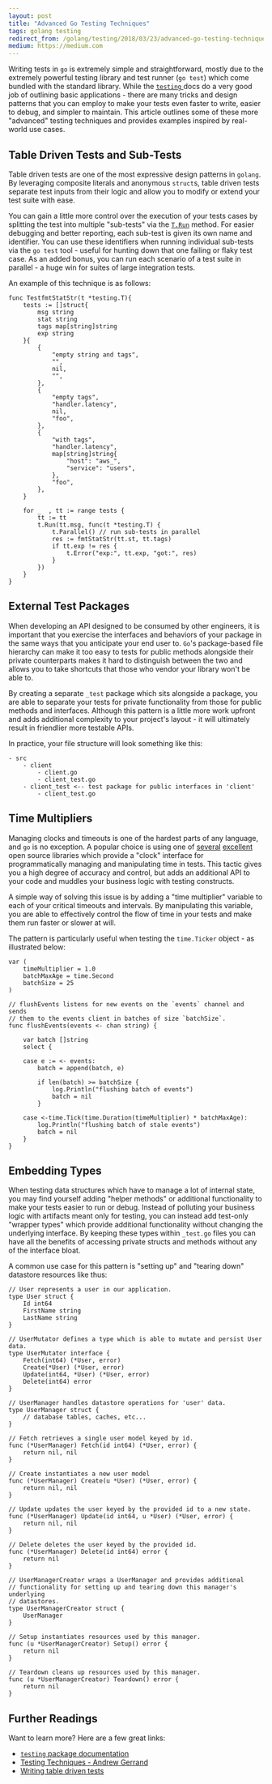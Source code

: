 ```yaml
---
layout: post
title: "Advanced Go Testing Techniques"
tags: golang testing
redirect_from: /golang/testing/2018/03/23/advanced-go-testing-techniques
medium: https://medium.com
---
```


Writing tests in `go` is extremely simple and straightforward, mostly due to the extremely powerful testing library and test runner (`go test`) which come bundled with the standard library. While the [`testing` ](https://golang.org/pkg/testing/) docs do a very good job of outlining basic applications - there are many tricks and design patterns that you can employ to make your tests even faster to write, easier to debug, and simpler to maintain. This article outlines some of these more "advanced" testing techniques and provides examples inspired by real-world use cases.

## Table Driven Tests and Sub-Tests

Table driven tests are one of the most expressive design patterns in `golang`. By leveraging composite literals and anonymous `struct`s, table driven tests separate test inputs from their logic and allow you to modify or extend your test suite with ease.

You can gain a little more control over the execution of your tests cases by splitting the test into multiple "sub-tests" via the [`T.Run`](https://golang.org/pkg/testing/#T.Run) method. For easier debugging and better reporting, each sub-test is given its own name and identifier. You can use these identifiers when running individual sub-tests via the `go test` tool - useful for hunting down that one failing or flaky test case. As an added bonus, you can run each scenario of a test suite in parallel - a huge win for suites of large integration tests.

An example of this technique is as follows:

```golang
func TestfmtStatStr(t *testing.T){
	tests := []struct{
		msg string
		stat string
		tags map[string]string
		exp string
	}{
		{
			"empty string and tags",
			"",
			nil,
			"",
		},
		{
			"empty tags",
			"handler.latency",
			nil,
			"foo",
		},
		{
			"with tags",
			"handler.latency",
			map[string]string{
				"host": "aws_",
				"service": "users",
			},
			"foo",
		},
	}

	for _  , tt := range tests {
		tt := tt
		t.Run(tt.msg, func(t *testing.T) {
		    t.Parallel() // run sub-tests in parallel
		    res := fmtStatStr(tt.st, tt.tags)
		    if tt.exp != res {
		        t.Error("exp:", tt.exp, "got:", res)
		    }
		})
	}
}
```

## External Test Packages

When developing an API designed to be consumed by other engineers, it is important that you exercise the interfaces and behaviors of your package in the same ways that you anticipate your end user to. `Go`'s package-based file hierarchy can make it too easy to tests for public methods alongside their private counterparts makes it hard to distinguish between the two and allows you to take shortcuts that those who vendor your library won't be able to.

By creating a separate `_test` package which sits alongside a package, you are able to separate your tests for private functionality from those for public methods and interfaces. Although this pattern is a little more work upfront and adds additional complexity to your project's layout - it will ultimately result in friendlier more testable APIs.

In practice, your file structure will look something like this:

```
- src
    - client
        - client.go
        - client_test.go
    - client_test <-- test package for public interfaces in 'client'
        - client_test.go
```

## Time Multipliers

Managing clocks and timeouts is one of the hardest parts of any language, and `go` is no exception. A popular choice is using one of [several](https://github.com/uber-go/ratelimit/tree/master/internal/clock) [excellent](https://github.com/benbjohnson/clock) open source libraries which provide a "clock" interface for programmatically managing and manipulating time in tests. This tactic gives you a high degree of accuracy and control, but adds an additional API to your code and muddles your business logic with testing constructs.

A simple way of solving this issue is by adding a "time multiplier" variable to each of your critical timeouts and intervals. By manipulating this variable, you are able to effectively control the flow of time in your tests and make them run faster or slower at will.

The pattern is particularly useful when testing the `time.Ticker` object - as illustrated below:

```golang
var (
	timeMultiplier = 1.0
	batchMaxAge = time.Second
	batchSize = 25
)

// flushEvents listens for new events on the `events` channel and sends
// them to the events client in batches of size `batchSize`.
func flushEvents(events <- chan string) {

	var batch []string
	select {

	case e := <- events:
		batch = append(batch, e)

		if len(batch) >= batchSize {
			log.Println("flushing batch of events")
			batch = nil
		}

	case <-time.Tick(time.Duration(timeMultiplier) * batchMaxAge):
		log.Println("flushing batch of stale events")
		batch = nil
	}
}
```

## Embedding Types

When testing data structures which have to manage a lot of internal state, you may find yourself adding "helper methods" or additional functionality to make your tests easier to run or debug. Instead of polluting your business logic with artifacts meant only for testing, you can instead add test-only "wrapper types" which provide additional functionality without changing the underlying interface. By keeping these types within `_test.go` files you can have all the benefits of accessing private structs and methods without any of the interface bloat.

A common use case for this pattern is "setting up" and "tearing down" datastore resources like thus:

```golang
// User represents a user in our application.
type User struct {
	Id int64
	FirstName string
	LastName string
}

// UserMutator defines a type which is able to mutate and persist User data.
type UserMutator interface {
	Fetch(int64) (*User, error)
	Create(*User) (*User, error)
	Update(int64, *User) (*User, error)
	Delete(int64) error
}

// UserManager handles datastore operations for 'user' data.
type UserManager struct {
	// database tables, caches, etc...
}

// Fetch retrieves a single user model keyed by id.
func (*UserManager) Fetch(id int64) (*User, error) {
	return nil, nil
}

// Create instantiates a new user model
func (*UserManager) Create(u *User) (*User, error) {
	return nil, nil
}

// Update updates the user keyed by the provided id to a new state.
func (*UserManager) Update(id int64, u *User) (*User, error) {
	return nil, nil
}

// Delete deletes the user keyed by the provided id.
func (*UserManager) Delete(id int64) error {
	return nil
}

// UserManagerCreator wraps a UserManager and provides additional
// functionality for setting up and tearing down this manager's underlying
// datastores.
type UserManagerCreator struct {
	UserManager
}

// Setup instantiates resources used by this manager.
func (u *UserManagerCreator) Setup() error {
	return nil
}

// Teardown cleans up resources used by this manager.
func (u *UserManagerCreator) Teardown() error {
	return nil
}
```

## Further Readings

Want to learn more? Here are a few great links:

- [`testing` package documentation](https://golang.org/pkg/testing/)
- [Testing Techniques - Andrew Gerrand](https://talks.golang.org/2014/testing.slide)
- [Writing table driven tests](https://dave.cheney.net/2013/06/09/writing-table-driven-tests-in-go)
